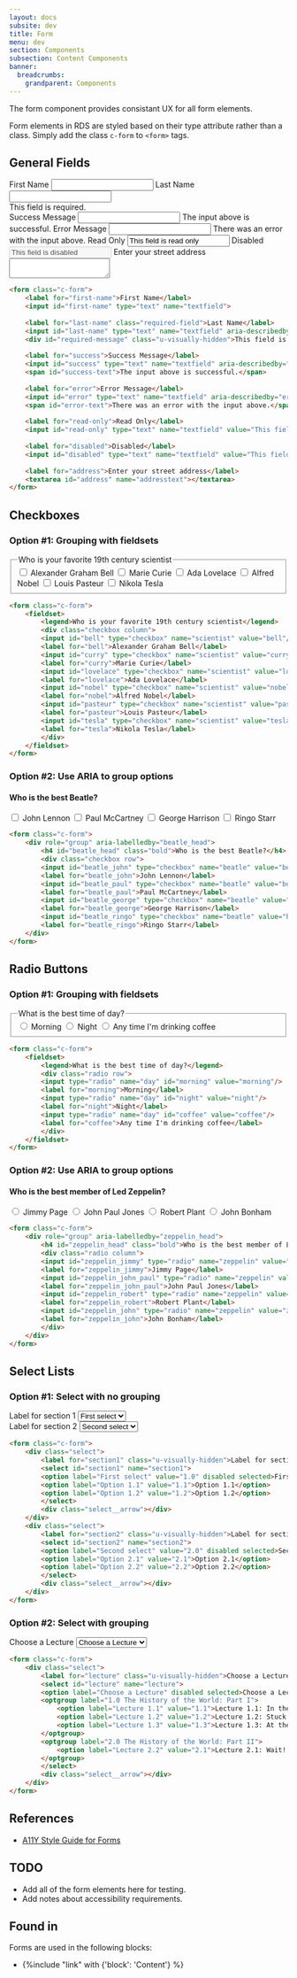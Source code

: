 ```yaml
---
layout: docs
subsite: dev
title: Form
menu: dev
section: Components
subsection: Content Components
banner:
  breadcrumbs:
    grandparent: Components
---
```

The form component provides consistant UX for all form elements.

Form elements in RDS are styled based on their type attribute rather than a class. Simply add the class `c-form` to `<form>` tags.

## General Fields

<form class="c-form">
    <label for="first-name">First Name</label>
    <input id="first-name" type="text" name="textfield">
    <label for="last-name" class="required-field">Last Name</label>
    <input id="last-name" type="text" name="textfield" aria-describedby="required-message" required>
    <div id="required-message" class="u-visually-hidden">This field is required.</div>
    <label for="success">Success Message</label>
    <input id="success" type="text" name="textfield" aria-describedby="success-text" aria-invalid="false">
    <span id="success-text">The input above is successful.</span>
    <label for="error">Error Message</label>
    <input id="error" type="text" name="textfield" aria-describedby="error-text" aria-invalid="true">
    <span id="error-text">There was an error with the input above.</span>
    <label for="read-only">Read Only</label>
    <input id="read-only" type="text" name="textfield" value="This field is read only" readonly>
    <label for="disabled">Disabled</label>
    <input id="disabled" type="text" name="textfield" value="This field is disabled" disabled>
    <label for="address">Enter your street address</label>
    <textarea id="address" name="addresstext"></textarea>
</form>

```html
<form class="c-form">
    <label for="first-name">First Name</label>
    <input id="first-name" type="text" name="textfield">
    
    <label for="last-name" class="required-field">Last Name</label>
    <input id="last-name" type="text" name="textfield" aria-describedby="required-message" required>
    <div id="required-message" class="u-visually-hidden">This field is required.</div>
    
    <label for="success">Success Message</label>
    <input id="success" type="text" name="textfield" aria-describedby="success-text" aria-invalid="false">
    <span id="success-text">The input above is successful.</span>
    
    <label for="error">Error Message</label>
    <input id="error" type="text" name="textfield" aria-describedby="error-text" aria-invalid="true">
    <span id="error-text">There was an error with the input above.</span>
    
    <label for="read-only">Read Only</label>
    <input id="read-only" type="text" name="textfield" value="This field is read only" readonly>
    
    <label for="disabled">Disabled</label>
    <input id="disabled" type="text" name="textfield" value="This field is disabled" disabled>
    
    <label for="address">Enter your street address</label>
    <textarea id="address" name="addresstext"></textarea>
</form>
```

## Checkboxes

### Option #1: Grouping with fieldsets

<form class="c-form">
    <fieldset>
        <legend>Who is your favorite 19th century scientist</legend>
        <div class="checkbox column">
        <input id="bell" type="checkbox" name="scientist" value="bell"/>
        <label for="bell">Alexander Graham Bell</label>
        <input id="curry" type="checkbox" name="scientist" value="curry"/>
        <label for="curry">Marie Curie</label>
        <input id="lovelace" type="checkbox" name="scientist" value="lovelace"/>
        <label for="lovelace">Ada Lovelace</label>
        <input id="nobel" type="checkbox" name="scientist" value="nobel"/>
        <label for="nobel">Alfred Nobel</label>
        <input id="pasteur" type="checkbox" name="scientist" value="pasteur"/>
        <label for="pasteur">Louis Pasteur</label>
        <input id="tesla" type="checkbox" name="scientist" value="tesla"/>
        <label for="tesla">Nikola Tesla</label>
        </div>
    </fieldset>
</form>

```html
<form class="c-form">
    <fieldset>
        <legend>Who is your favorite 19th century scientist</legend>
        <div class="checkbox column">
        <input id="bell" type="checkbox" name="scientist" value="bell"/>
        <label for="bell">Alexander Graham Bell</label>
        <input id="curry" type="checkbox" name="scientist" value="curry"/>
        <label for="curry">Marie Curie</label>
        <input id="lovelace" type="checkbox" name="scientist" value="lovelace"/>
        <label for="lovelace">Ada Lovelace</label>
        <input id="nobel" type="checkbox" name="scientist" value="nobel"/>
        <label for="nobel">Alfred Nobel</label>
        <input id="pasteur" type="checkbox" name="scientist" value="pasteur"/>
        <label for="pasteur">Louis Pasteur</label>
        <input id="tesla" type="checkbox" name="scientist" value="tesla"/>
        <label for="tesla">Nikola Tesla</label>
        </div>
    </fieldset>
</form>
```

### Option #2: Use ARIA to group options

<form class="c-form">
    <div role="group" aria-labelledby="beatle_head">
        <h4 id="beatle_head" class="bold">Who is the best Beatle?</h4>
        <div class="checkbox row">
        <input id="beatle_john" type="checkbox" name="beatle" value="beatle_john"/>
        <label for="beatle_john">John Lennon</label>
        <input id="beatle_paul" type="checkbox" name="beatle" value="beatle_paul"/>
        <label for="beatle_paul">Paul McCartney</label>
        <input id="beatle_george" type="checkbox" name="beatle" value="beatle_george"/>
        <label for="beatle_george">George Harrison</label>
        <input id="beatle_ringo" type="checkbox" name="beatle" value="beatle_ringo"/>
        <label for="beatle_ringo">Ringo Starr</label>
    </div>
</form>

```html
<form class="c-form">
    <div role="group" aria-labelledby="beatle_head">
        <h4 id="beatle_head" class="bold">Who is the best Beatle?</h4>
        <div class="checkbox row">
        <input id="beatle_john" type="checkbox" name="beatle" value="beatle_john"/>
        <label for="beatle_john">John Lennon</label>
        <input id="beatle_paul" type="checkbox" name="beatle" value="beatle_paul"/>
        <label for="beatle_paul">Paul McCartney</label>
        <input id="beatle_george" type="checkbox" name="beatle" value="beatle_george"/>
        <label for="beatle_george">George Harrison</label>
        <input id="beatle_ringo" type="checkbox" name="beatle" value="beatle_ringo"/>
        <label for="beatle_ringo">Ringo Starr</label>
    </div>
</form>
```

## Radio Buttons

### Option #1: Grouping with fieldsets

<form class="c-form">
    <fieldset>
        <legend>What is the best time of day?</legend>
        <div class="radio row">
        <input type="radio" name="day" id="morning" value="morning"/>
        <label for="morning">Morning</label>
        <input type="radio" name="day" id="night" value="night"/>
        <label for="night">Night</label>
        <input type="radio" name="day" id="coffee" value="coffee"/>
        <label for="coffee">Any time I'm drinking coffee</label>
        </div>
    </fieldset>
</form>

```html
<form class="c-form">
    <fieldset>
        <legend>What is the best time of day?</legend>
        <div class="radio row">
        <input type="radio" name="day" id="morning" value="morning"/>
        <label for="morning">Morning</label>
        <input type="radio" name="day" id="night" value="night"/>
        <label for="night">Night</label>
        <input type="radio" name="day" id="coffee" value="coffee"/>
        <label for="coffee">Any time I'm drinking coffee</label>
        </div>
    </fieldset>
</form>
```

### Option #2: Use ARIA to group options

<form class="c-form">
    <div role="group" aria-labelledby="zeppelin_head">
        <h4 id="zeppelin_head" class="bold">Who is the best member of Led Zeppelin?</h4>
        <div class="radio column">
        <input id="zeppelin_jimmy" type="radio" name="zeppelin" value="zeppelin_jimmy"/>
        <label for="zeppelin_jimmy">Jimmy Page</label>
        <input id="zeppelin_john_paul" type="radio" name="zeppelin" value="zeppelin_john_paul"/>
        <label for="zeppelin_john_paul">John Paul Jones</label>
        <input id="zeppelin_robert" type="radio" name="zeppelin" value="zeppelin_robert"/>
        <label for="zeppelin_robert">Robert Plant</label>
        <input id="zeppelin_john" type="radio" name="zeppelin" value="zeppelin_john"/>
        <label for="zeppelin_john">John Bonham</label>
        </div>
    </div>
</form>

```html
<form class="c-form">
    <div role="group" aria-labelledby="zeppelin_head">
        <h4 id="zeppelin_head" class="bold">Who is the best member of Led Zeppelin?</h4>
        <div class="radio column">
        <input id="zeppelin_jimmy" type="radio" name="zeppelin" value="zeppelin_jimmy"/>
        <label for="zeppelin_jimmy">Jimmy Page</label>
        <input id="zeppelin_john_paul" type="radio" name="zeppelin" value="zeppelin_john_paul"/>
        <label for="zeppelin_john_paul">John Paul Jones</label>
        <input id="zeppelin_robert" type="radio" name="zeppelin" value="zeppelin_robert"/>
        <label for="zeppelin_robert">Robert Plant</label>
        <input id="zeppelin_john" type="radio" name="zeppelin" value="zeppelin_john"/>
        <label for="zeppelin_john">John Bonham</label>
        </div>
    </div>
</form>
```

## Select Lists

### Option #1: Select with no grouping

<form class="c-form">
    <div class="select">
        <label for="section1" class="u-visually-hidden">Label for section 1</label>
        <select id="section1" name="section1">
        <option label="First select" value="1.0" disabled selected>First select</option>
        <option label="Option 1.1" value="1.1">Option 1.1</option>
        <option label="Option 1.2" value="1.2">Option 1.2</option>
        </select>
        <div class="select__arrow"></div>
    </div>
    <div class="select">
        <label for="section2" class="u-visually-hidden">Label for section 2</label>
        <select id="section2" name="section2">
        <option label="Second select" value="2.0" disabled selected>Second select</option>
        <option label="Option 2.1" value="2.1">Option 2.1</option>
        <option label="Option 2.2" value="2.2">Option 2.2</option>
        </select>
        <div class="select__arrow"></div>
    </div>
</form>

```html
<form class="c-form">
    <div class="select">
        <label for="section1" class="u-visually-hidden">Label for section 1</label>
        <select id="section1" name="section1">
        <option label="First select" value="1.0" disabled selected>First select</option>
        <option label="Option 1.1" value="1.1">Option 1.1</option>
        <option label="Option 1.2" value="1.2">Option 1.2</option>
        </select>
        <div class="select__arrow"></div>
    </div>
    <div class="select">
        <label for="section2" class="u-visually-hidden">Label for section 2</label>
        <select id="section2" name="section2">
        <option label="Second select" value="2.0" disabled selected>Second select</option>
        <option label="Option 2.1" value="2.1">Option 2.1</option>
        <option label="Option 2.2" value="2.2">Option 2.2</option>
        </select>
        <div class="select__arrow"></div>
    </div>
</form>
```

### Option #2: Select with grouping

<form class="c-form">
    <div class="select">
        <label for="lecture" class="u-visually-hidden">Choose a Lecture</label>
        <select id="lecture" name="lecture">
        <option label="Choose a Lecture" disabled selected>Choose a Lecture</option>
        <optgroup label="1.0 The History of the World: Part I">
            <option label="Lecture 1.1" value="1.1">Lecture 1.1: In the Beginning</option>
            <option label="Lecture 1.2" value="1.2">Lecture 1.2: Stuck in the Middle</option>
            <option label="Lecture 1.3" value="1.3">Lecture 1.3: At the End</option>
        </optgroup>
        <optgroup label="2.0 The History of the World: Part II">
            <option label="Lecture 2.2" value="2.1">Lecture 2.1: Wait! There's More</option>
        </optgroup>
        </select>
        <div class="select__arrow"></div>
    </div>
</form>

```html
<form class="c-form">
    <div class="select">
        <label for="lecture" class="u-visually-hidden">Choose a Lecture</label>
        <select id="lecture" name="lecture">
        <option label="Choose a Lecture" disabled selected>Choose a Lecture</option>
        <optgroup label="1.0 The History of the World: Part I">
            <option label="Lecture 1.1" value="1.1">Lecture 1.1: In the Beginning</option>
            <option label="Lecture 1.2" value="1.2">Lecture 1.2: Stuck in the Middle</option>
            <option label="Lecture 1.3" value="1.3">Lecture 1.3: At the End</option>
        </optgroup>
        <optgroup label="2.0 The History of the World: Part II">
            <option label="Lecture 2.2" value="2.1">Lecture 2.1: Wait! There's More</option>
        </optgroup>
        </select>
        <div class="select__arrow"></div>
    </div>
</form>
```

## References

- [A11Y Style Guide for Forms](https://a11y-style-guide.com/style-guide/section-forms.html)

## TODO

- Add all of the form elements here for testing.
- Add notes about accessibility requirements.

## Found in

Forms are used in the following blocks:

- {%include "link" with {'block': 'Content'} %}
